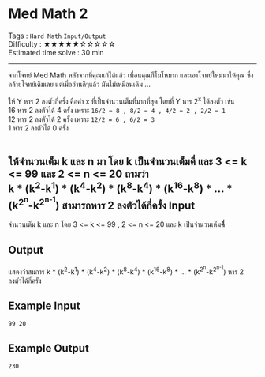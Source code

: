 Med Math 2
====================
Tags : `Hard Math` `Input/Output` <br>
Difficulty : &#9733;&#9733;&#9733;&#9733;&#9733;&#9734;&#9734;&#9734;&#9734;&#9734;<br>
Estimated time solve : 30 min<br>

- - -

จากโจทย์ Med Math หลังจากที่คุณแก้ได้แล้ว เพื่อนคุณก็โมโหมาก และเอาโจทย์ใหม่มาให้คุณ ซึ่งคล้ายโจทย์เดิมเลย แต่เมื่ออ่านดีๆแล้ว มันไม่เหมือนเดิม ...

ให้ Y หาร 2 ลงตัวกี่ครั้ง คือค่า x ที่เป็นจำนวนเต็มที่มากที่สุด โดยที่ Y หาร 2<sup>x</sup> ได้ลงตัว เช่น <br>
16 หาร 2 ลงตัวได้ 4 ครั้ง เพราะ `16/2 = 8 , 8/2 = 4 , 4/2 = 2 , 2/2 = 1` <br>
12 หาร 2 ลงตัวได้ 2 ครั้ง เพราะ `12/2 = 6 , 6/2 = 3` <br>
1 หาร 2 ลงตัวได้ 0 ครั้ง <br> <br>

ให้จำนวนเต็ม k และ n มา โดย k เป็นจำนวนเต็ม**คี่** และ 3 <= k <= 99 และ 2 <= n <= 20  ถามว่า <br>
k &#42; (k<sup>2</sup>-k<sup>1</sup>) &#42; (k<sup>4</sup>-k<sup>2</sup>) &#42; (k<sup>8</sup>-k<sup>4</sup>) &#42; (k<sup>16</sup>-k<sup>8</sup>) &#42; ... &#42; (k<sup>2<sup>n</sup></sup>-k<sup>2<sup>n-1</sup></sup>) สามารถหาร 2 ลงตัวได้กี่ครั้ง
Input
-----
จำนวนเต็ม k และ n โดย 3 <= k <= 99 , 2 <= n <= 20 และ k เป็นจำนวนเต็ม**คี่**

Output
------
แสดงว่าสมการ k &#42; (k<sup>2</sup>-k<sup>1</sup>) &#42; (k<sup>4</sup>-k<sup>2</sup>) &#42; (k<sup>8</sup>-k<sup>4</sup>) &#42; (k<sup>16</sup>-k<sup>8</sup>) &#42; ... &#42; (k<sup>2<sup>n</sup></sup>-k<sup>2<sup>n-1</sup></sup>) หาร 2 ลงตัวได้กี่ครั้ง

Example Input
-------
```
99 20
```

Example Output
-------------
```
230
```
